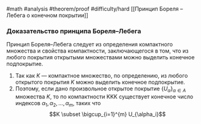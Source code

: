 #math #analysis
#theorem/proof 
#difficulty/hard 
[[Принцип Бореля – Лебега о конечном покрытии]]
### Доказательство принципа Бореля–Лебега

Принцип Бореля–Лебега следует из определения компактного множества и свойства компактности, заключающегося в том, что из любого покрытия открытыми множествами можно выделить конечное подпокрытие.

1. Так как $K$ — компактное множество, по определению, из любого открытого покрытия $K$ можно выделить конечное подпокрытие.
2. Поэтому, если дано произвольное открытое покрытие $\{U_{\alpha}\}_{\alpha \in A}$​ множества $K$, то по компактности KKK существует конечное число индексов $\alpha_1, \alpha_2, \dots, \alpha_m$​, таких что 
$$K \subset \bigcup_{i=1}^{m} U_{\alpha_i}$$